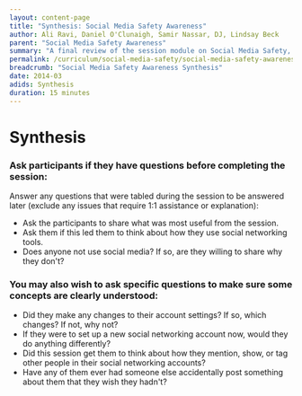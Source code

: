 ```yaml
---
layout: content-page
title: "Synthesis: Social Media Safety Awareness"
author: Ali Ravi, Daniel O'Clunaigh, Samir Nassar, DJ, Lindsay Beck
parent: "Social Media Safety Awareness"
summary: "A final review of the session module on Social Media Safety, and an opportunity for final questions and concerns to be addressed."
permalink: /curriculum/social-media-safety/social-media-safety-awareness/synthesis/synthesis-social-media-safety-awareness/
breadcrumb: "Social Media Safety Awareness Synthesis"
date: 2014-03
adids: Synthesis
duration: 15 minutes
---
```

# Synthesis

### Ask participants if they have questions before completing the session:
Answer any questions that were tabled during the session to be answered later (exclude any issues that require 1:1 assistance or explanation):
- Ask the participants to share what was most useful from the session.
- Ask them if this led them to think about how they use social networking tools.
- Does anyone not use social media? If so, are they willing to share why they don't?

### You may also wish to ask specific questions to make sure some concepts are clearly understood:
- Did they make any changes to their account settings? If so, which changes? If not, why not?
- If they were to set up a new social networking account now, would they do anything differently?
- Did this session get them to think about how they mention, show, or tag other people in their social networking accounts? 
- Have any of them ever had someone else accidentally post something about them that they wish they hadn't?
